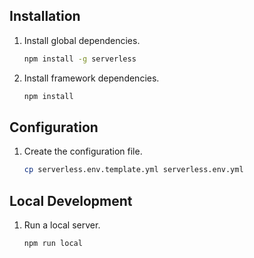 ## Installation
    
1. Install global dependencies.
    ```bash
    npm install -g serverless
    ```
    
2. Install framework dependencies.
    ```bash  
    npm install
    ``` 

## Configuration

1. Create the configuration file.
    ```bash
    cp serverless.env.template.yml serverless.env.yml


## Local Development

1. Run a local server.
    ```bash
    npm run local
    ```